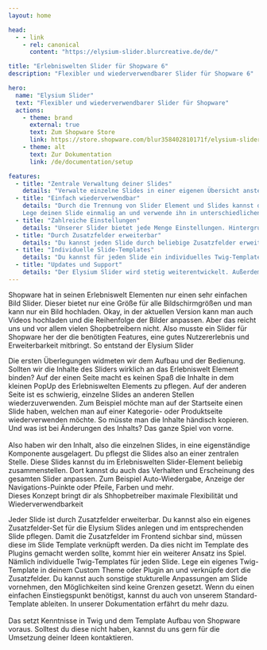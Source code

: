 ```yaml
---
layout: home

head:
  - - link
    - rel: canonical
      content: "https://elysium-slider.blurcreative.de/de/"

title: "Erlebniswelten Slider für Shopware 6"
description: "Flexibler und wiederverwendbarer Slider für Shopware 6"

hero:
  name: "Elysium Slider"
  text: "Flexibler und wiederverwendbarer Slider für Shopware"
  actions:
    - theme: brand
      external: true
      text: Zum Shopware Store
      link: https://store.shopware.com/blur358402810171f/elysium-slider-fuer-erlebniswelten.html
    - theme: alt
      text: Zur Dokumentation
      link: /de/documentation/setup

features:
  - title: "Zentrale Verwaltung deiner Slides"
    details: "Verwalte einzelne Slides in einer eigenen Übersicht anstelle im Slider Element der Erlebniswelten. So erhältst du einen besseren Überblick. Einem Slider kannst du nach belieben Slides zuweisen und anordnen."
  - title: "Einfach wiederverwendbar"
    details: "Durch die Trennung von Slider Element und Slides kannst du deine angelegten Slides beliebig wiederverwenden.
    Lege deinen Slide einmalig an und verwende ihn in unterschiedlichen Slider Elementen."
  - title: "Zahlreiche Einstellungen"
    details: "Unserer Slider bietet jede Menge Einstellungen. Hintergrundbilder für Portrait- und Landscape-Ansicht, Video-Support, eigene CSS-Klassen, individuelle Verlinkung und vieles, vieles mehr."
  - title: "Durch Zusatzfelder erweiterbar"
    details: "Du kannst jeden Slide durch beliebige Zusatzfelder erweitern. Erstelle einfach ein Zusatzfelder-Set für Elysium Slides und lege deine Felder fest."
  - title: "Individuelle Slide-Templates"
    details: "Du kannst für jeden Slide ein individuelles Twig-Template festlegen, welches du in deinem Custom Theme oder Plugin frei anpassen kannst."
  - title: "Updates und Support"
    details: "Der Elysium Slider wird stetig weiterentwickelt. Außerdem steht neben unserer ausführlichen Dokumentation auch exklusiver Ticket-Support zur Verfügung."
---
```


<HomeContent
  title="Die Idee hinter dem Elysium Slider für Shopware 6"
  titleTag="h3">
  Shopware hat in seinen Erlebniswelt Elementen nur einen sehr einfachen Bild Slider. Dieser bietet nur eine Größe für alle Bildschirmgrößen und man kann nur ein Bild hochladen. Okay, in der aktuellen Version kann man auch Videos hochladen und die Reihenfolge der Bilder anpassen. Aber das reicht uns und vor allem vielen Shopbetreibern nicht.
  Also musste ein Slider für Shopware her der die benötigten Features, eine gutes Nutzererlebnis und Erweiterbarkeit mitbringt. So entstand der Elysium Slider
</HomeContent>

<HomeContent
  title="Trennung von Slide Inhalten und Slider Verhalten: Slide- und Slider-Elemente"
  titleTag="h3">
  Die ersten Überlegungen widmeten wir dem Aufbau und der Bedienung. Sollten wir die Inhalte des Sliders wirklich an das Erlebniswelt Element binden? Auf der einen Seite macht es keinen Spaß die Inhalte in dem kleinen PopUp des Erlebniswelten Elements zu pflegen. Auf der anderen Seite ist es schwierig, einzelne Slides an anderen Stellen wiederzuverwenden. Zum Beispiel möchte man auf der Startseite einen Slide haben, welchen man auf einer Kategorie- oder Produktseite wiederverwenden möchte. So müsste man die Inhalte händisch kopieren. Und was ist bei Änderungen des Inhalts? Das ganze Spiel von vorne.<br/>
  <br/>
  Also haben wir den Inhalt, also die einzelnen Slides, in eine eigenständige Komponente ausgelagert. Du pflegst die Slides also an einer zentralen Stelle. Diese Slides kannst du im Erlebniswelten Slider-Element beliebig zusammenstellen. Dort kannst du auch das Verhalten und Erscheinung des gesamten Slider anpassen. Zum Beispiel Auto-Wiedergabe, Anzeige der Navigations-Puinkte oder Pfeile, Farben und mehr.<br/>
  Dieses Konzept bringt dir als Shhopbetreiber maximale Flexibilität und Wiederverwendbarkeit
</HomeContent>

<!--
<HomeContent
  title="Der optimale Mix zwischen Funktionsumfang und Übersicht"
  titleTag="h3">
</HomeContent>
-->
<HomeContent
  title="Erweiterbar durch Zusatzfelder und individuelle Slide Twig-Templates"
  titleTag="h3">
  Jeder Slide ist durch Zusatzfelder erweiterbar. Du kannst also ein eigenes Zusatzfelder-Set für die Elysium Slides anlegen und im entsprechenden Slide pflegen. Damit die Zusatzfelder im Frontend sichbar sind, müssen diese im Slide Template verknüpft werden. Da dies nicht im Template des Plugins gemacht werden sollte, kommt hier ein weiterer Ansatz ins Spiel. Nämlich individuelle Twig-Templates für jeden Slide. Lege ein eigenes Twig-Template in deinem Custom Theme oder Plugin an und verknüpfe dort die Zusatzfelder. Du kannst auch sonstige stukturelle Anpassungen am Slide vornehmen, den Möglichkeiten sind keine Grenzen gesetzt. Wenn du einen einfachen Einstiegspunkt benötigst, kannst du auch von unserem Standard-Template ableiten. In unserer Dokumentation erfährt du mehr dazu.<br/>
  <br/>
  Das setzt Kenntnisse in Twig und dem Template Aufbau von Shopware voraus. Solltest du diese nicht haben, kannst du uns gern für die Umsetzung deiner Ideen kontaktieren.
</HomeContent>
